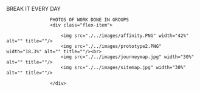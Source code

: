 BREAK IT EVERY DAY




                    PHOTOS OF WORK DONE IN GROUPS
                    <div class="flex-item">
                        
                        <img src="./../images/affinity.PNG" width="42%" alt="" title=""/>
                        <img src="./../images/prototype2.PNG" width="18.3%" alt="" title=""/><br>
                        <img src="./../images/journeymap.jpg" width="30%" alt="" title=""/>
                        <img src="./../images/sitemap.jpg" width="30%" alt="" title=""/>

                    </div>  